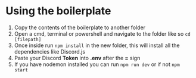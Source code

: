 # Using the boilerplate

1. Copy the contents of the boilerplate to another folder
2. Open a cmd, terminal or powershell and navigate to the folder like so `cd [filepath]`
3. Once inside run `npm install` in the new folder, this will install all the dependencies like Discord.js
4. Paste your Discord **Token** into **.env** after the **=** sign
5. If you have nodemon installed you can run `npm run dev` or if not `npm start`